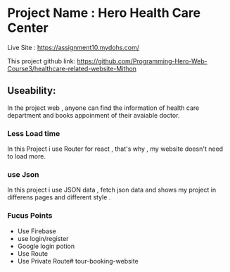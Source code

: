 # Project Name : Hero Health Care Center

Live Site :  https://assignment10.mydohs.com/

This project github link: https://github.com/Programming-Hero-Web-Course3/healthcare-related-website-Mithon

## Useability:

In the project web , anyone can find the information of health care department and books appoinment of their avaiable doctor.

### Less Load time

In this Project i use Router for react , that's why , my website doesn't need to load more.

### use Json
In this project i use JSON data , fetch json data and shows my project in differens pages and different style .

### Fucus Points
* Use Firebase
* use login/register
* Google login potion
* Use Route
* Use Private Route#   t o u r - b o o k i n g - w e b s i t e  
 